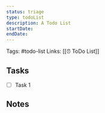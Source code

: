 ```yaml
---
status: triage
type: todoList
description: A Todo List
startDate:
endDate:
---
```

Tags: #todo-list
Links: [[⏰ ToDo List]]

## Tasks
- [ ] Task 1

## Notes
